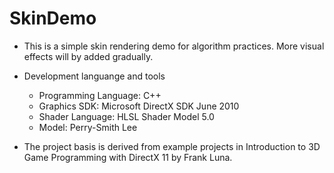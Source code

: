 # SkinDemo

+ This is a simple skin rendering demo for algorithm practices. More visual effects will by added gradually.

+ Development languange and tools
  + Programming Language: C++
  + Graphics SDK: Microsoft DirectX SDK June 2010
  + Shader Language: HLSL Shader Model 5.0
  + Model: Perry-Smith Lee

+ The project basis is derived from example projects in Introduction to 3D Game Programming with DirectX 11 by Frank Luna.   



